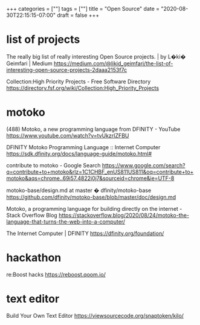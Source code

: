 +++
categories = [""]
tags = [""]
title = "Open Source"
date = "2020-08-30T22:15:15-07:00"
draft = false
+++

# list of projects

The really big list of really interesting Open Source projects. | by L�ki� Geimfari | Medium
https://medium.com/@likid_geimfari/the-list-of-interesting-open-source-projects-2daaa2153f7c

Collection:High Priority Projects - Free Software Directory
https://directory.fsf.org/wiki/Collection:High_Priority_Projects

# motoko

(488) Motoko, a new programming language from DFINITY - YouTube
https://www.youtube.com/watch?v=tvUkzrIZFBU

DFINITY Motoko Programming Language :: Internet Computer
https://sdk.dfinity.org/docs/language-guide/motoko.html#

contribute to motoko - Google Search
https://www.google.com/search?q=contribute+to+motoko&rlz=1C1CHBF_enUS811US811&oq=contribute+to+motoko&aqs=chrome..69i57.4822j0j7&sourceid=chrome&ie=UTF-8

motoko-base/design.md at master � dfinity/motoko-base
https://github.com/dfinity/motoko-base/blob/master/doc/design.md

Motoko, a programming language for building directly on the internet - Stack Overflow Blog
https://stackoverflow.blog/2020/08/24/motoko-the-language-that-turns-the-web-into-a-computer/

The Internet Computer | DFINITY
https://dfinity.org/foundation/

# hackathon

re:Boost hacks
https://reboost.qoom.io/

# text editor
Build Your Own Text Editor
https://viewsourcecode.org/snaptoken/kilo/
